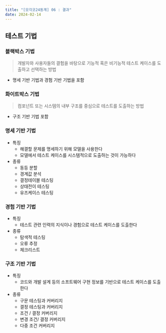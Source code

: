 ```yaml
---
title: "[모각코24동계] 06 : 결과"
date: 2024-02-14
---
```


## 테스트 기법

### 블랙박스 기법

> 개발자와 사용자들의 결험을 바탕으로 기능적 혹은 비기능적 테스트 케이스를 도출하고 선택하는 방법

- 명세 기반 기법과 경험 기반 기법을 포함

### 화이트박스 기법

> 컴포넌트 또는 시스템의 내부 구조를 중심으로 테스트를 도출하는 방법

- 구조 기반 기법 포함

### 명세 기반 기법

- 특징
  - 해결할 문제를 명세하기 위해 모델을 사용한다
  - 모델에서 테스트 케이스를 시스템적으로 도출하는 것이 가능하다
- 종류
  - 동등 분할
  - 경계값 분석
  - 결정테이블 테스팅
  - 상태전이 테스팅
  - 유즈케이스 테스팅

### 경험 기반 기법

- 특징
  - 테스트 관련 인력의 지식이나 경험으로 테스트 케이스를 도출한다
- 종류
  - 탐색적 테스팅
  - 오류 추정
  - 체크리스트

### 구조 기반 기법

- 특징
  - 코드와 개발 설계 등의 소프트웨어 구현 정보를 기반으로 테스트 케이스를 도출한다
- 종류
  - 구문 테스팅과 커버리지
  - 결정 테스팅과 커버리지
  - 조건 / 결정 커버리지
  - 변경 조건/ 결정 커버리지
  - 다중 조건 커버리지
